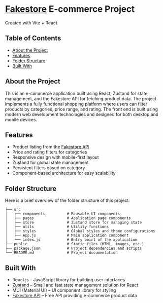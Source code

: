 # [Fakestore](https://fakestoreapi.com) E-commerce Project

Created with Vite + React.

## Table of Contents

- [About the Project](#about-the-project)
- [Features](#features)
- [Folder Structure](#folder-structure)
- [Built With](#built-with)

## About the Project

This is an e-commerce application built using React, Zustand for state management, and the Fakestore API for fetching product data. The project implements a fully functional shopping platform where users can filter products by categories, price range, and rating. The front end is built using modern web development technologies and designed for both desktop and mobile devices.

## Features

- Product listing from the [Fakestore API](https://fakestoreapi.com)
- Price and rating filters for categories
- Responsive design with mobile-first layout
- Zustand for global state management
- Persistent filters based on category
- Component-based architecture for easy scalability

## Folder Structure
Here is a brief overview of the folder structure of this project:

```
├── src
│   ├── components          # Reusable UI components
│   ├── pages               # Application page components
│   ├── store               # Zustand store for managing state
│   ├── utils               # Utility functions
│   ├── styles              # Global styles and theme configurations
│   ├── App.js              # Main application component
│   └── index.js            # Entry point of the application
├── public                  # Static files (HTML, images, etc.)
├── package.json            # Project dependencies and scripts
└── README.md               # Project documentation
```

## Built With
- React.js – JavaScript library for building user interfaces
- [Zustand](https://zustand-demo.pmnd.rs/) – Small and fast state management solution for React
- MUI (Material UI) – UI component library for styling
- [Fakestore API](https://fakestoreapi.com) – Free API providing e-commerce product data
